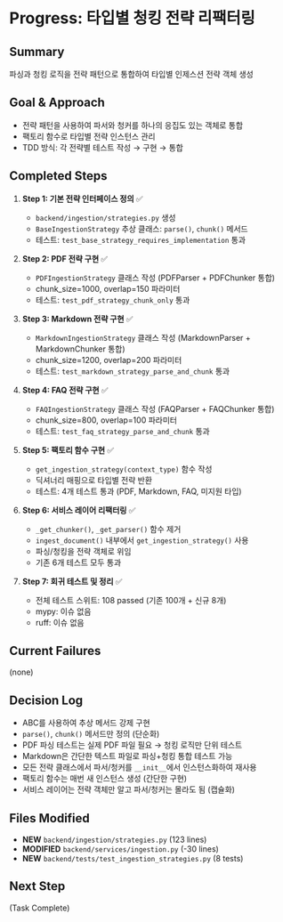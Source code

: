 # Progress: 타입별 청킹 전략 리팩터링

## Summary
파싱과 청킹 로직을 전략 패턴으로 통합하여 타입별 인제스션 전략 객체 생성

## Goal & Approach
- 전략 패턴을 사용하여 파서와 청커를 하나의 응집도 있는 객체로 통합
- 팩토리 함수로 타입별 전략 인스턴스 관리
- TDD 방식: 각 전략별 테스트 작성 → 구현 → 통합

## Completed Steps
1. **Step 1: 기본 전략 인터페이스 정의** ✅
   - `backend/ingestion/strategies.py` 생성
   - `BaseIngestionStrategy` 추상 클래스: `parse()`, `chunk()` 메서드
   - 테스트: `test_base_strategy_requires_implementation` 통과

2. **Step 2: PDF 전략 구현** ✅
   - `PDFIngestionStrategy` 클래스 작성 (PDFParser + PDFChunker 통합)
   - chunk_size=1000, overlap=150 파라미터
   - 테스트: `test_pdf_strategy_chunk_only` 통과

3. **Step 3: Markdown 전략 구현** ✅
   - `MarkdownIngestionStrategy` 클래스 작성 (MarkdownParser + MarkdownChunker 통합)
   - chunk_size=1200, overlap=200 파라미터
   - 테스트: `test_markdown_strategy_parse_and_chunk` 통과

4. **Step 4: FAQ 전략 구현** ✅
   - `FAQIngestionStrategy` 클래스 작성 (FAQParser + FAQChunker 통합)
   - chunk_size=800, overlap=100 파라미터
   - 테스트: `test_faq_strategy_parse_and_chunk` 통과

5. **Step 5: 팩토리 함수 구현** ✅
   - `get_ingestion_strategy(context_type)` 함수 작성
   - 딕셔너리 매핑으로 타입별 전략 반환
   - 테스트: 4개 테스트 통과 (PDF, Markdown, FAQ, 미지원 타입)

6. **Step 6: 서비스 레이어 리팩터링** ✅
   - `_get_chunker()`, `_get_parser()` 함수 제거
   - `ingest_document()` 내부에서 `get_ingestion_strategy()` 사용
   - 파싱/청킹을 전략 객체로 위임
   - 기존 6개 테스트 모두 통과

7. **Step 7: 회귀 테스트 및 정리** ✅
   - 전체 테스트 스위트: 108 passed (기존 100개 + 신규 8개)
   - mypy: 이슈 없음
   - ruff: 이슈 없음

## Current Failures
(none)

## Decision Log
- ABC를 사용하여 추상 메서드 강제 구현
- `parse()`, `chunk()` 메서드만 정의 (단순화)
- PDF 파싱 테스트는 실제 PDF 파일 필요 → 청킹 로직만 단위 테스트
- Markdown은 간단한 텍스트 파일로 파싱+청킹 통합 테스트 가능
- 모든 전략 클래스에서 파서/청커를 `__init__`에서 인스턴스화하여 재사용
- 팩토리 함수는 매번 새 인스턴스 생성 (간단한 구현)
- 서비스 레이어는 전략 객체만 알고 파서/청커는 몰라도 됨 (캡슐화)

## Files Modified
- **NEW** `backend/ingestion/strategies.py` (123 lines)
- **MODIFIED** `backend/services/ingestion.py` (-30 lines)
- **NEW** `backend/tests/test_ingestion_strategies.py` (8 tests)

## Next Step
(Task Complete)
